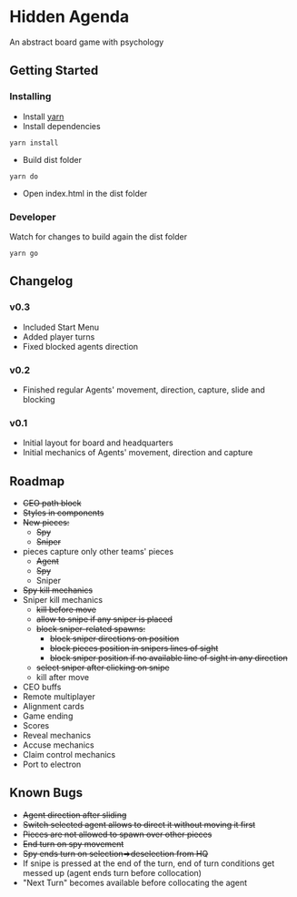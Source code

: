 # Hidden Agenda
An abstract board game with psychology

## Getting Started

### Installing
* Install [yarn](https://yarnpkg.com/en/docs/install)
* Install dependencies
```
yarn install
```
* Build dist folder
```
yarn do
```
* Open index.html in the dist folder

### Developer
Watch for changes to build again the dist folder
```
yarn go
```

## Changelog
### v0.3
* Included Start Menu
* Added player turns
* Fixed blocked agents direction

### v0.2
* Finished regular Agents' movement, direction, capture, slide and blocking

### v0.1
* Initial layout for board and headquarters
* Initial mechanics of Agents' movement, direction and capture

## Roadmap
* ~~CEO path block~~
* ~~Styles in components~~
* ~~New pieces:~~
  * ~~Spy~~
  * ~~Sniper~~
* pieces capture only other teams' pieces
  * ~~Agent~~
  * ~~Spy~~
  * Sniper
* ~~Spy kill mechanics~~
* Sniper kill mechanics
  * ~~kill before move~~
  * ~~allow to snipe if any sniper is placed~~
  * ~~block sniper-related spawns:~~
    * ~~block sniper directions on position~~
    * ~~block pieces position in snipers lines of sight~~
    * ~~block sniper position if no available line of sight in any direction~~
  * ~~select sniper after clicking on snipe~~
  * kill after move
* CEO buffs
* Remote multiplayer
* Alignment cards
* Game ending
* Scores
* Reveal mechanics
* Accuse mechanics
* Claim control mechanics
* Port to electron

## Known Bugs
* ~~Agent direction after sliding~~
* ~~Switch selected agent allows to direct it without moving it first~~
* ~~Pieces are not allowed to spawn over other pieces~~
* ~~End turn on spy movement~~
* ~~Spy ends turn on selection=>deselection from HQ~~
* If snipe is pressed at the end of the turn, end of turn conditions get messed up (agent ends turn before collocation)
* "Next Turn" becomes available before collocating the agent
